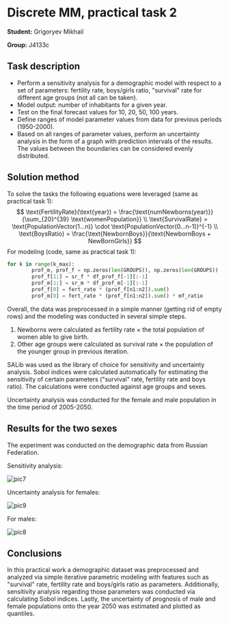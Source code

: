 # Discrete MM, practical task 2

**Student:** Grigoryev Mikhail

**Group:** J4133c

## Task description

- Perform a sensitivity analysis for a demographic model with respect to a set of parameters: fertility rate, boys/girls ratio, "survival" rate for different age groups (not all can be taken).
- Model output: number of inhabitants for a given year.
- Test on the final forecast values for 10, 20, 50, 100 years.
- Define ranges of model parameter values from data for previous periods (1950-2000).
- Based on all ranges of parameter values, perform an uncertainty analysis in the form of a graph with prediction intervals of the results. The values between the boundaries can be considered evenly distributed.

## Solution method

To solve the tasks the following equations were leveraged (same as practical task 1):
$$
\text{FertilityRate}(\text{year}) = \frac{\text{numNewborns(year)}}{\sum_{20}^{39} \text{womenPopulation}} \\
\text{SurvivalRate} = \text{PopulationVector(1...n)} \cdot \text{PopulationVector(0...n-1)}^{-1} \\
\text{BoysRatio} = \frac{\text{NewbornBoys}}{\text{NewbornBoys + NewBornGirls}}
$$
For modeling (code, same as practical task 1):

```python
for k in range(k_max):
        prof_m, prof_f = np.zeros(len(GROUPS)), np.zeros(len(GROUPS))
        prof_f[1:] = sr_f * df_prof_f[-1][:-1]
        prof_m[1:] = sr_m * df_prof_m[-1][:-1]
        prof_f[0] = fert_rate * (prof_f[n1:n2]).sum()
        prof_m[0] = fert_rate * (prof_f[n1:n2]).sum() * mf_ratio
```

Overall, the data was preprocessed in a simple manner (getting rid of empty rows) and the modeling was conducted in several simple steps.

1. Newborns were calculated as fertility rate $\times$ the total population of women able to give birth.
2. Other age groups were calculated as survival rate $\times$ the population of the younger group in previous iteration.

SALib was used as the library of choice for sensitivity and uncertainty analysis. Sobol indices were calculated automatically for estimating the sensitivity of certain parameters ("survival" rate, fertility rate and boys ratio). The calculations were conducted against age groups and sexes.

Uncertainty analysis was conducted for the female and male population in the time period of 2005-2050. 

## Results for the two sexes

The experiment was conducted on the demographic data from Russian Federation.

Sensitivity analysis:

![pic7](/home/dormant/discrete-mm/pic7.png)

Uncertainty analysis for females:

![pic9](/home/dormant/discrete-mm/pic9.png)

For males:

![pic8](/home/dormant/discrete-mm/pic8.png)

## Conclusions

In this practical work a demographic dataset was preprocessed and analyzed via simple iterative parametric modeling with features such as "survival" rate, fertility rate and boys/girls ratio as parameters. Additionally, sensitivity analysis regarding those parameters was conducted via calculating Sobol indices. Lastly, the uncertainty of prognosis of male and female populations onto the year 2050 was estimated and plotted as quantiles.